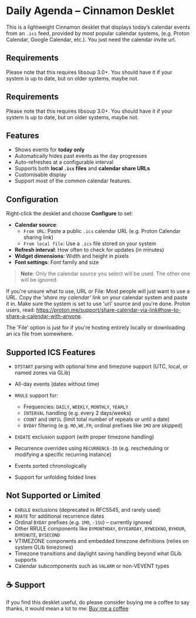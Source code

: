 # Daily Agenda – Cinnamon Desklet

This is a lightweight Cinnamon desklet that displays today’s calendar events from an `.ics` feed, provided by most popular calendar systems, (e.g. Proton Calendar, Google Calendar, etc.). You just need the calendar invite url.

## Requirements

Please note that this requires libsoup 3.0+. You should have it if your system is up to date, but on older systems, maybe not.

## Requirements

Please note that this requires libsoup 3.0+. You should have it if your system is up to date, but on older systems, maybe not.

## Features

- Shows events for **today only**
- Automatically hides past events as the day progresses
- Auto-refreshes at a configurable interval
- Supports both **local `.ics` files** and **calendar share URLs**
- Customisable display
- Support most of the common calendar features.

## Configuration

Right-click the desklet and choose **Configure** to set:

- **Calendar source**:
  - `From URL`: Paste a public `.ics` calendar URL (e.g. Proton Calendar sharing link)
  - `From local file`: Use a `.ics` file stored on your system
- **Refresh interval**: How often to check for updates (in minutes)
- **Widget dimensions**: Width and height in pixels
- **Font settings**: Font family and size

> **Note**: Only the calendar source you select will be used. The other one will be ignored.

If you're unsure what to use, URL or File: Most people will just want to use a URL. Copy the *'share my calendar'* link on your calendar system and paste it in. Make sure the system is set to use 'url' source and you're done. Proton users, read: https://proton.me/support/share-calendar-via-link#how-to-share-a-calendar-with-anyone. 

The 'File' option is just for if you're hosting entirely locally or downloading an ics file from somewhere. 

## Supported ICS Features

* `DTSTART` parsing with optional time and timezone support (UTC, local, or named zones via GLib)
* All-day events (dates without time)
* `RRULE` support for:

  * Frequencies: `DAILY`, `WEEKLY`, `MONTHLY`, `YEARLY`
  * `INTERVAL` handling (e.g. every 2 days/weeks)
  * `COUNT` and `UNTIL` (limit total number of repeats or until a date)
  * `BYDAY` filtering (e.g. `MO,WE,FR`; ordinal prefixes like `1MO` are skipped)
* `EXDATE` exclusion support (with proper timezone handling)
* Recurrence overrides using `RECURRENCE-ID` (e.g. rescheduling or modifying a specific recurring instance)
* Events sorted chronologically
* Support for unfolding folded lines

## Not Supported or Limited

* `EXRULE` exclusions (deprecated in RFC5545, and rarely used)
* `RDATE` for additional recurrence dates
* Ordinal `BYDAY` prefixes (e.g. `1MO`, `-1SU`) – currently ignored
* Other RRULE components like `BYMONTHDAY`, `BYYEARDAY`, `BYWEEKNO`, `BYHOUR`, `BYMINUTE`, `BYSECOND`
* VTIMEZONE components and embedded timezone definitions (relies on system GLib timezones)
* Timezone transitions and daylight saving handling beyond what GLib supports
* Calendar subcomponents such as `VALARM` or non-VEVENT types

## ☕ Support
If you find this desklet useful, do please consider buying me a coffee to say thanks, it would mean a lot to me:
[Buy me a coffee](buymeacoffee.com/alexmakessoftware)

